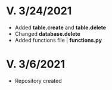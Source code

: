 # V. 3/24/2021
* Added **table.create** and **table.delete**
* Changed **database.delete**
* Added functions file | **functions.py**

# V. 3/6/2021
* Repository created
